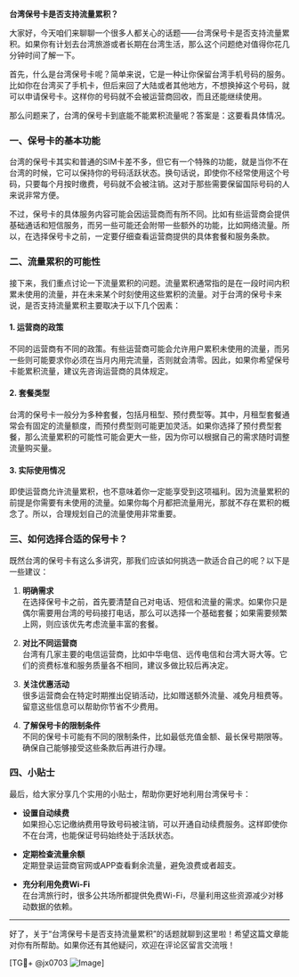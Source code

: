 **台湾保号卡是否支持流量累积？**

大家好，今天咱们来聊聊一个很多人都关心的话题——台湾保号卡是否支持流量累积。如果你有计划去台湾旅游或者长期在台湾生活，那么这个问题绝对值得你花几分钟时间了解一下。

首先，什么是台湾保号卡呢？简单来说，它是一种让你保留台湾手机号码的服务。比如你在台湾买了手机卡，但后来回了大陆或者其他地方，不想换掉这个号码，就可以申请保号卡。这样你的号码就不会被运营商回收，而且还能继续使用。

那么问题来了，台湾的保号卡到底能不能累积流量呢？答案是：这要看具体情况。

### 一、保号卡的基本功能

台湾的保号卡其实和普通的SIM卡差不多，但它有一个特殊的功能，就是当你不在台湾的时候，它可以保持你的号码活跃状态。换句话说，即使你不经常使用这个号码，只要每个月按时缴费，号码就不会被注销。这对于那些需要保留国际号码的人来说非常方便。

不过，保号卡的具体服务内容可能会因运营商而有所不同。比如有些运营商会提供基础通话和短信服务，而另一些可能还会附带一些额外的功能，比如网络流量。所以，在选择保号卡之前，一定要仔细查看运营商提供的具体套餐和服务条款。

### 二、流量累积的可能性

接下来，我们重点讨论一下流量累积的问题。流量累积通常指的是在一段时间内积累未使用的流量，并在未来某个时刻使用这些累积的流量。对于台湾的保号卡来说，是否支持流量累积主要取决于以下几个因素：

#### 1. **运营商的政策**
不同的运营商有不同的政策。有些运营商可能会允许用户累积未使用的流量，而另一些则可能要求你必须在当月内用完流量，否则就会清零。因此，如果你希望保号卡能累积流量，建议先咨询运营商的具体规定。

#### 2. **套餐类型**
台湾的保号卡一般分为多种套餐，包括月租型、预付费型等。其中，月租型套餐通常会有固定的流量额度，而预付费型则可能更加灵活。如果你选择了预付费型套餐，那么流量累积的可能性可能会更大一些，因为你可以根据自己的需求随时调整流量购买量。

#### 3. **实际使用情况**
即使运营商允许流量累积，也不意味着你一定能享受到这项福利。因为流量累积的前提是你需要有未使用的流量。如果你每个月都把流量用光，那就不存在累积的概念了。所以，合理规划自己的流量使用非常重要。

### 三、如何选择合适的保号卡？

既然台湾的保号卡有这么多讲究，那我们应该如何挑选一款适合自己的呢？以下是一些建议：

1. **明确需求**  
   在选择保号卡之前，首先要清楚自己对电话、短信和流量的需求。如果你只是偶尔需要用台湾的号码接打电话，那么可以选择一个基础套餐；如果需要频繁上网，则应该优先考虑流量丰富的套餐。

2. **对比不同运营商**  
   台湾有几家主要的电信运营商，比如中华电信、远传电信和台湾大哥大等。它们的资费标准和服务质量各不相同，建议多做比较后再决定。

3. **关注优惠活动**  
   很多运营商会在特定时期推出促销活动，比如赠送额外流量、减免月租费等。留意这些信息可以帮助你节省不少费用。

4. **了解保号卡的限制条件**  
   不同的保号卡可能有不同的限制条件，比如最低充值金额、最长保号期限等。确保自己能够接受这些条款后再进行办理。

### 四、小贴士

最后，给大家分享几个实用的小贴士，帮助你更好地利用台湾保号卡：

- **设置自动续费**  
  如果担心忘记缴纳费用导致号码被注销，可以开通自动续费服务。这样即使你不在台湾，也能保证号码始终处于活跃状态。

- **定期检查流量余额**  
  定期登录运营商官网或APP查看剩余流量，避免浪费或者超支。

- **充分利用免费Wi-Fi**  
  在台湾旅行时，很多公共场所都提供免费Wi-Fi，尽量利用这些资源减少对移动数据的依赖。

---

好了，关于“台湾保号卡是否支持流量累积”的话题就聊到这里啦！希望这篇文章能对你有所帮助。如果你还有其他疑问，欢迎在评论区留言交流哦！

[TG💪+ @jx0703 ![Image](https://github.com/user-attachments/assets/dbca1d08-cadb-493c-b0ec-ad6f7a83f270)]